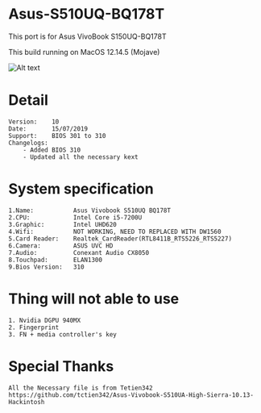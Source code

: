# Asus-S510UQ-BQ178T
This port is for Asus VivoBook S150UQ-BQ178T 

This build running on MacOS 12.14.5 (Mojave)

![Alt text](https://www.seekclipart.com/clipng/middle/73-738667_mojave-macos-mojave-clipart.png)

# Detail

    Version:    10
    Date:       15/07/2019
    Support:    BIOS 301 to 310
    Changelogs:
        - Added BIOS 310
        - Updated all the necessary kext

# System specification

    1.Name:           Asus Vivobook S510UQ BQ178T
    2.CPU:            Intel Core i5-7200U
    3.Graphic:        Intel UHD620
    4.Wifi:           NOT WORKING, NEED TO REPLACED WITH DW1560
    5.Card Reader:    Realtek_CardReader(RTL8411B_RTS5226_RTS5227)
    6.Camera:         ASUS UVC HD
    7.Audio:          Conexant Audio CX8050
    8.Touchpad:       ELAN1300
    9.Bios Version:   310

# Thing will not able to use

    1. Nvidia DGPU 940MX
    2. Fingerprint
    3. FN + media controller's key

# Special Thanks
    All the Necessary file is from Tetien342 https://github.com/tctien342/Asus-Vivobook-S510UA-High-Sierra-10.13-Hackintosh
    

